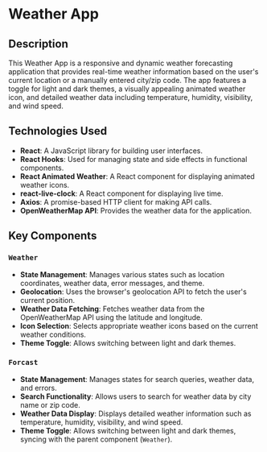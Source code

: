 # Weather App

## Description

This Weather App is a responsive and dynamic weather forecasting application that provides real-time weather information based on the user's current location or a manually entered city/zip code. The app features a toggle for light and dark themes, a visually appealing animated weather icon, and detailed weather data including temperature, humidity, visibility, and wind speed.

## Technologies Used

- **React**: A JavaScript library for building user interfaces.
- **React Hooks**: Used for managing state and side effects in functional components.
- **React Animated Weather**: A React component for displaying animated weather icons.
- **react-live-clock**: A React component for displaying live time.
- **Axios**: A promise-based HTTP client for making API calls.
- **OpenWeatherMap API**: Provides the weather data for the application.

## Key Components

### `Weather`

- **State Management**: Manages various states such as location coordinates, weather data, error messages, and theme.
- **Geolocation**: Uses the browser's geolocation API to fetch the user's current position.
- **Weather Data Fetching**: Fetches weather data from the OpenWeatherMap API using the latitude and longitude.
- **Icon Selection**: Selects appropriate weather icons based on the current weather conditions.
- **Theme Toggle**: Allows switching between light and dark themes.

### `Forcast`

- **State Management**: Manages states for search queries, weather data, and errors.
- **Search Functionality**: Allows users to search for weather data by city name or zip code.
- **Weather Data Display**: Displays detailed weather information such as temperature, humidity, visibility, and wind speed.
- **Theme Toggle**: Allows switching between light and dark themes, syncing with the parent component (`Weather`).
